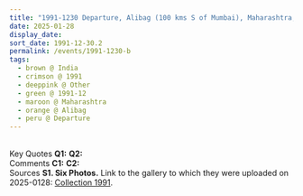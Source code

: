 ```yaml
---
title: "1991-1230 Departure, Alibag (100 kms S of Mumbai), Maharashtra, India"
date: 2025-01-28
display_date: 
sort_date: 1991-12-30.2
permalink: /events/1991-1230-b
tags:
  - brown @ India
  - crimson @ 1991
  - deeppink @ Other
  - green @ 1991-12
  - maroon @ Maharashtra
  - orange @ Alibag
  - peru @ Departure
---
```


<br>

<wave-list>
  <list-title color="DarkSeaGreen" width="55">Key Quotes</list-title>
  <list-item color="BlanchedAlmond" width="280"><b>Q1:</b> <i></i></list-item>
  <list-item color="Lavender" width="280"><b>Q2:</b> <i></i></list-item>
</wave-list>

<br>

<wave-list>
  <list-title color="DarkSeaGreen" width="55">Comments</list-title>
  <list-item color="BlanchedAlmond" width="280"><b>C1:</b> <i></i></list-item>
  <list-item color="Lavender" width="280"><b>C2:</b> <i></i></list-item>
</wave-list>

<br>

<wave-list>
  <list-title color="DarkSeaGreen" width="40">Sources</list-title>
  <list-item color="BlanchedAlmond"  width="280"><b>S1. Six Photos.</b> Link to the gallery to which they were uploaded on 2025-0128: <a href="https://eternalmoments.smugmug.com/Collections/David-Bur%C5%A1a-Collection/1991">Collection 1991</a>.</list-item> 
</wave-list>

<div style="text-align: center"><img src="" /></div>